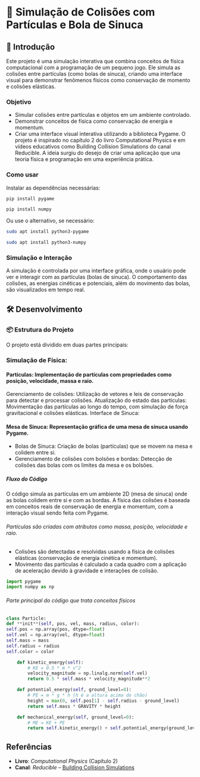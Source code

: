 # 🎱 Simulação de Colisões com Partículas e Bola de Sinuca
## 📖 Introdução
Este projeto é uma simulação interativa que combina conceitos de física computacional com a programação de um pequeno jogo. Ele simula as colisões entre partículas (como bolas de sinuca), criando uma interface visual para demonstrar fenômenos físicos como conservação de momento e colisões elásticas.

### Objetivo
- Simular colisões entre partículas e objetos em um ambiente controlado.
- Demonstrar conceitos de física como conservação de energia e momentum.
- Criar uma interface visual interativa utilizando a biblioteca Pygame.
O projeto é inspirado no capítulo 2 do livro Computational Physics e em vídeos educativos como Building Collision Simulations do canal Reducible. A ideia surgiu do desejo de criar uma aplicação que una teoria física e programação em uma experiência prática.

### Como usar
Instalar as dependências necessárias:
```bash
pip install pygame
```
```bash
pip install numpy
```
Ou use o alternativo, se necessário:

```bash
sudo apt install python3-pygame
```

```bash
sudo apt install python3-numpy
```

### Simulação e Interação
A simulação é controlada por uma interface gráfica, onde o usuário pode ver e interagir com as partículas (bolas de sinuca). O comportamento das colisões, as energias cinéticas e potenciais, além do movimento das bolas, são visualizados em tempo real.

## 🛠 Desenvolvimento
### 📦 Estrutura do Projeto
O projeto está dividido em duas partes principais:

### Simulação de Física:

#### Partículas: Implementação de partículas com propriedades como posição, velocidade, massa e raio.
Gerenciamento de colisões: Utilização de vetores e leis de conservação para detectar e processar colisões.
Atualização do estado das partículas: Movimentação das partículas ao longo do tempo, com simulação de força gravitacional e colisões elásticas.
Interface de Sinuca:

#### Mesa de Sinuca: Representação gráfica de uma mesa de sinuca usando Pygame.
- Bolas de Sinuca: Criação de bolas (partículas) que se movem na mesa e colidem entre si.
- Gerenciamento de colisões com bolsões e bordas: Detecção de colisões das bolas com os limites da mesa e os bolsões.
##### Fluxo do Código
O código simula as partículas em um ambiente 2D (mesa de sinuca) onde as bolas colidem entre si e com as bordas. A física das colisões é baseada em conceitos reais de conservação de energia e momentum, com a interação visual sendo feita com Pygame.

###### Partículas são criadas com atributos como massa, posição, velocidade e raio.
- Colisões são detectadas e resolvidas usando a física de colisões elásticas (conservação de energia cinética e momentum).
- Movimento das partículas é calculado a cada quadro com a aplicação de aceleração devido à gravidade e interações de colisão.

```python
import pygame
import numpy as np
```

###### Parte principal do código que trata conceitos físicos


```python
class Particle:
def **init**(self, pos, vel, mass, radius, color):
self.pos = np.array(pos, dtype=float)
self.vel = np.array(vel, dtype=float)
self.mass = mass
self.radius = radius
self.color = color

    def kinetic_energy(self):
        # KE = 0.5 * m * v^2
        velocity_magnitude = np.linalg.norm(self.vel)
        return 0.5 * self.mass * velocity_magnitude**2

    def potential_energy(self, ground_level=0):
        # PE = m * g * h (h é a altura acima do chão)
        height = max(0, self.pos[1] - self.radius - ground_level)
        return self.mass * GRAVITY * height

    def mechanical_energy(self, ground_level=0):
        # ME = KE + PE
        return self.kinetic_energy() + self.potential_energy(ground_level)

```

## Referências

- **Livro**: *Computational Physics* (Capítulo 2)
- **Canal**: *Reducible* – [Building Collision Simulations](https://www.youtube.com/watch?v=eED4bSkYCB8&ab_channel=Reducible)